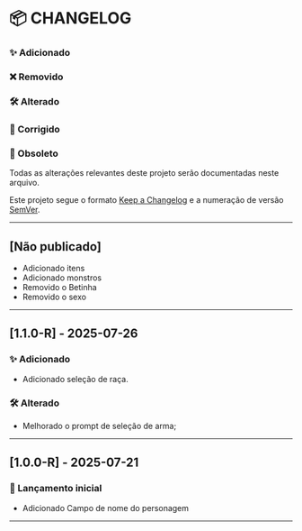 # 📦 CHANGELOG
### ✨ Adicionado
### ❌ Removido
### 🛠️ Alterado
### 🐞 Corrigido
### 🛑 Obsoleto

Todas as alterações relevantes deste projeto serão documentadas neste arquivo.

Este projeto segue o formato [Keep a Changelog](https://keepachangelog.com/pt-BR/1.0.0/) e a numeração de versão [SemVer](https://semver.org/lang/pt-BR/).

---

## [Não publicado]
- Adicionado itens
- Adicionado monstros
- Removido o Betinha
- Removido o sexo

---

## [1.1.0-R] - 2025-07-26
### ✨ Adicionado
- Adicionado seleção de raça.

### 🛠️ Alterado
- Melhorado o prompt de seleção de arma;

------

## [1.0.0-R] - 2025-07-21
### 🚀 Lançamento inicial
- Adicionado Campo de nome do personagem

---